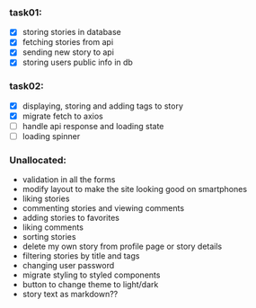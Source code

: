 ### task01:
- [x] storing stories in database
- [x] fetching stories from api 
- [x] sending new story to api
- [x] storing users public info in db

### task02:
- [x] displaying, storing and adding tags to story
- [x] migrate fetch to axios
- [ ] handle api response and loading state
- [ ] loading spinner

### Unallocated:
* validation in all the forms
* modify layout to make the site looking good on smartphones
* liking stories
* commenting stories and viewing comments
* adding stories to favorites
* liking comments
* sorting stories
* delete my own story from profile page or story details
* filtering stories by title and tags
* changing user password
* migrate styling to styled components
* button to change theme to light/dark
* story text as markdown??